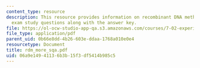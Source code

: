 ```yaml
---
content_type: resource
description: This resource provides information on recombinant DNA methods additional
  exam study questions along with the answer key.
file: https://ol-ocw-studio-app-qa.s3.amazonaws.com/courses/7-02-experimental-biology-communication-spring-2005/06a9e14941136b3b15f3df5414b985c5_rdm_more_sqa.pdf
file_type: application/pdf
parent_uid: 0b66e8dd-4b26-603e-ddaa-1768a010e0e4
resourcetype: Document
title: rdm_more_sqa.pdf
uid: 06a9e149-4113-6b3b-15f3-df5414b985c5
---
```

